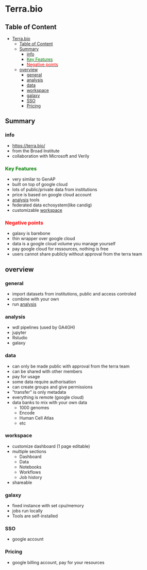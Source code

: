 # Terra.bio

## Table of Content

- [Terra.bio](#terrabio)
  - [Table of Content](#table-of-content)
  - [Summary](#summary)
    - [info](#info)
    - [<span style="color:green">Key Features</span>](#key-features)
    - [<span style="color:red">Negative points</span>](#negative-points)
  - [overview](#overview)
    - [general](#general)
    - [analysis](#analysis)
    - [data](#data)
    - [workspace](#workspace)
    - [galaxy](#galaxy)
    - [SSO](#sso)
    - [Pricing](#pricing)

## Summary

### info

- https://terra.bio/ 
- from the Broad Institute
- collaboration with Microsoft and Verily

### <span style="color:green">Key Features</span>

- very similar to GenAP
- built on top of google cloud
- lots of public/private data from institutions
- price is based on google cloud account
- [analysis](analysis) tools
- federated data echosystem(like candig)
- customizable [workspace](#workspace)

### <span style="color:red">Negative points</span>

- galaxy is barebone
- thin wrapper over google cloud
- data is a google cloud volume you manage yourself
- pay google cloud for ressources, nothing is free
- users cannot share publicly without approval from the terra team

## overview

### general

- import datasets from institutions, public and access controled
- combine with your own
- run [analysis](#analysis)

### analysis

- wdl pipelines (used by GA4GH)
- jupyter
- Rstudio
- galaxy

### data

- can only be made public with approval from the terra team
- can be shared with other members
- pay for usage
- some data require authorisation
- can create groups and give permissions
- "transfer" is only metadata
- everything is remote (google cloud)
- data banks to mix with your own data
  - 1000 genomes
  - Encode
  - Human Cell Atlas
  - etc

### workspace

- customize dashboard (1 page editable)
- multiple sections
  - Dashboard
  - Data
  - Notebooks
  - Workflows
  - Job history
- shareable

### galaxy

- fixed instance with set cpu/memory
- jobs run locally
- Tools are self-installed

### SSO

- google account

### Pricing

- google billing account, pay for your resources